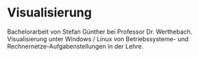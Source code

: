Visualisierung
==============

Bachelorarbeit von Stefan Günther bei Professor Dr. Werthebach. Visualisierung unter Windows / Linux von Betriebssysteme- und Rechnernetze-Aufgabenstellungen in der Lehre.
